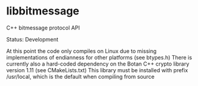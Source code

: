 libbitmessage
=============

C++ bitmessage protocol API

Status: Development

At this point the code only compiles on Linux due to missing implementations of endianness for other platforms (see btypes.h)
There is currently also a hard-coded dependency on the Botan C++ crypto library version 1.11 (see CMakeLists.txt)
This library must be installed with prefix /usr/local, which is the default when compiling from source
